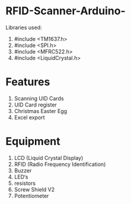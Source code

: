 # RFID-Scanner-Arduino-

Libraries used:
1. #include <TM1637.h>
2. #include <SPI.h>
3. #include <MFRC522.h>
4. #include <LiquidCrystal.h>

# Features

1. Scanning UID Cards
2. UID Card register
3. Christmas Easter Egg
4. Excel export 

# Equipment

1. LCD (Liquid Crystal Display)
2. RFID (Radio Frequency Identification)
3. Buzzer
4. LED‘s 
5. resistors
6. Screw Shield V2
7. Potentiometer 





